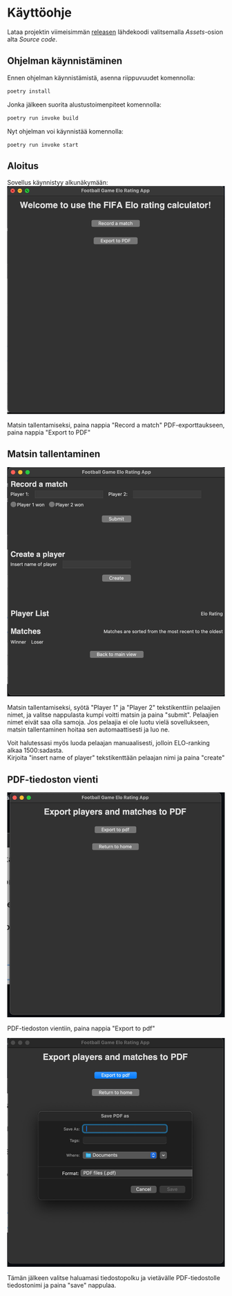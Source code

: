 # Käyttöohje

Lataa projektin viimeisimmän [releasen](https://github.com/lamtonylam/ohjelmistotekniikka/releases/) lähdekoodi valitsemalla _Assets_-osion alta _Source code_.


## Ohjelman käynnistäminen

Ennen ohjelman käynnistämistä, asenna riippuvuudet komennolla:

```bash
poetry install
```

Jonka jälkeen suorita alustustoimenpiteet komennolla:

```bash
poetry run invoke build
```

Nyt ohjelman voi käynnistää komennolla:

```
poetry run invoke start
```


## Aloitus
Sovellus käynnistyy alkunäkymään:
![](./kuvat/käyttöohje/kayttoohje1.jpeg)

Matsin tallentamiseksi, paina nappia "Record a match"
PDF-exporttaukseen, paina nappia "Export to PDF"

## Matsin tallentaminen
![](./kuvat/käyttöohje/kayttoohje2.jpeg)

Matsin tallentamiseksi, syötä "Player 1" ja "Player 2" tekstikenttiin pelaajien nimet, ja valitse nappulasta kumpi voitti matsin ja paina "submit". Pelaajien nimet eivät saa olla samoja. Jos pelaajia ei ole luotu vielä sovellukseen, matsin tallentaminen hoitaa sen automaattisesti ja luo ne.

Voit halutessasi myös luoda pelaajan manuaalisesti, jolloin ELO-ranking alkaa 1500:sadasta.  
Kirjoita "insert name of player" tekstikenttään pelaajan nimi ja paina "create"

## PDF-tiedoston vienti

![](./kuvat/käyttöohje/kayttoohje3.jpeg)

PDF-tiedoston vientiin, paina nappia "Export to pdf"

![](./kuvat/käyttöohje/kayttoohje4.jpeg)

Tämän jälkeen valitse haluamasi tiedostopolku ja vietävälle PDF-tiedostolle tiedostonimi ja paina "save" nappulaa.